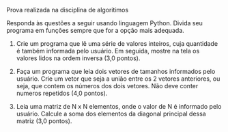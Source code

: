 Prova realizada na disciplina de algoritimos

Responda às questões a seguir usando linguagem Python. Divida seu programa em funções sempre que for a opção mais adequada.

1) Crie um programa que lê uma série de valores inteiros, cuja quantidade é também informada pelo usuário. Em seguida, mostre na tela os valores lidos na ordem inversa (3,0 pontos).

2) Faça um programa que leia dois vetores de tamanhos informados pelo usuário. Crie um vetor que seja a união entre os 2 vetores anteriores, ou seja, que contem os números dos dois vetores. Não deve conter numeros repetidos (4,0 pontos).

3) Leia uma matriz de N x N elementos, onde o valor de N é informado pelo usuário. Calcule a soma dos elementos da diagonal principal dessa matriz (3,0 pontos).

>>
